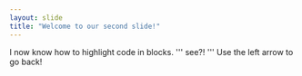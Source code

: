 ```yaml
---
layout: slide
title: "Welcome to our second slide!"
---
```

I now know how to highlight code in blocks. ''' see?! '''
Use the left arrow to go back!
